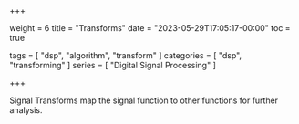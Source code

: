 +++

weight = 6
title = "Transforms"
date = "2023-05-29T17:05:17-00:00"
toc = true

tags = [ "dsp", "algorithm", "transform" ]
categories = [ "dsp", "transforming" ]
series = [ "Digital Signal Processing" ]

+++

Signal Transforms map the signal function to other functions for further analysis.


